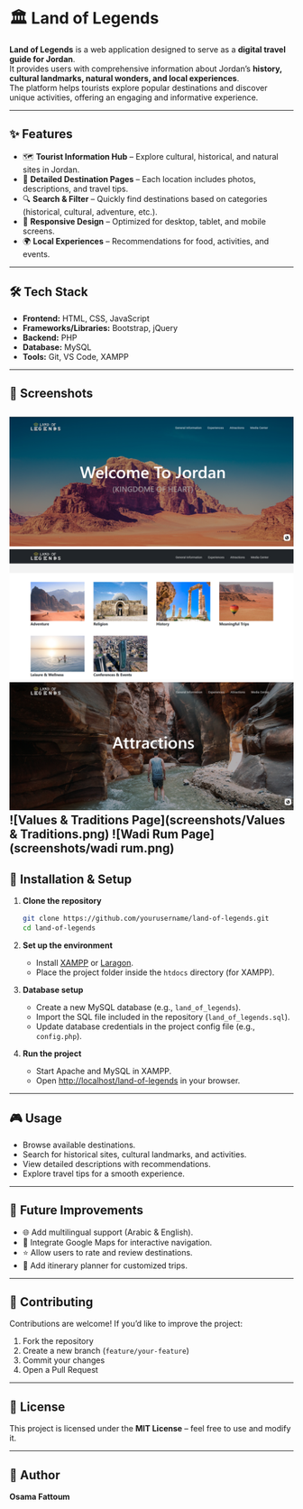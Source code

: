 # 🏛️ Land of Legends  

**Land of Legends** is a web application designed to serve as a **digital travel guide for Jordan**.  
It provides users with comprehensive information about Jordan’s **history, cultural landmarks, natural wonders, and local experiences**.  
The platform helps tourists explore popular destinations and discover unique activities, offering an engaging and informative experience.  

---

## ✨ Features  

- 🗺️ **Tourist Information Hub** – Explore cultural, historical, and natural sites in Jordan.  
- 📖 **Detailed Destination Pages** – Each location includes photos, descriptions, and travel tips.  
- 🔍 **Search & Filter** – Quickly find destinations based on categories (historical, cultural, adventure, etc.).  
- 📱 **Responsive Design** – Optimized for desktop, tablet, and mobile screens.  
- 🌍 **Local Experiences** – Recommendations for food, activities, and events.  

---

## 🛠️ Tech Stack  

- **Frontend:** HTML, CSS, JavaScript  
- **Frameworks/Libraries:** Bootstrap, jQuery  
- **Backend:** PHP  
- **Database:** MySQL  
- **Tools:** Git, VS Code, XAMPP  

---

## 📸 Screenshots  

![Home Page](screenshots/index.png)  
![Experience Page](screenshots/Experience.png)
![Attractions Page](screenshots/Attractions.png)
![Values & Traditions Page](screenshots/Values & Traditions.png)
![Wadi Rum Page](screenshots/wadi rum.png)
---

## 🚀 Installation & Setup  

1. **Clone the repository**  
   ```bash
   git clone https://github.com/yourusername/land-of-legends.git
   cd land-of-legends

2. **Set up the environment**

   * Install [XAMPP](https://www.apachefriends.org/) or [Laragon](https://laragon.org/).
   * Place the project folder inside the `htdocs` directory (for XAMPP).

3. **Database setup**

   * Create a new MySQL database (e.g., `land_of_legends`).
   * Import the SQL file included in the repository (`land_of_legends.sql`).
   * Update database credentials in the project config file (e.g., `config.php`).

4. **Run the project**

   * Start Apache and MySQL in XAMPP.
   * Open [http://localhost/land-of-legends](http://localhost/land-of-legends) in your browser.

---

## 🎮 Usage

* Browse available destinations.
* Search for historical sites, cultural landmarks, and activities.
* View detailed descriptions with recommendations.
* Explore travel tips for a smooth experience.

---

## 🔮 Future Improvements

* 🌐 Add multilingual support (Arabic & English).
* 📌 Integrate Google Maps for interactive navigation.
* ⭐ Allow users to rate and review destinations.
* 🧳 Add itinerary planner for customized trips.

---

## 🤝 Contributing

Contributions are welcome!
If you’d like to improve the project:

1. Fork the repository
2. Create a new branch (`feature/your-feature`)
3. Commit your changes
4. Open a Pull Request

---

## 📜 License

This project is licensed under the **MIT License** – feel free to use and modify it.

---

## 👤 Author

**Osama Fattoum**

